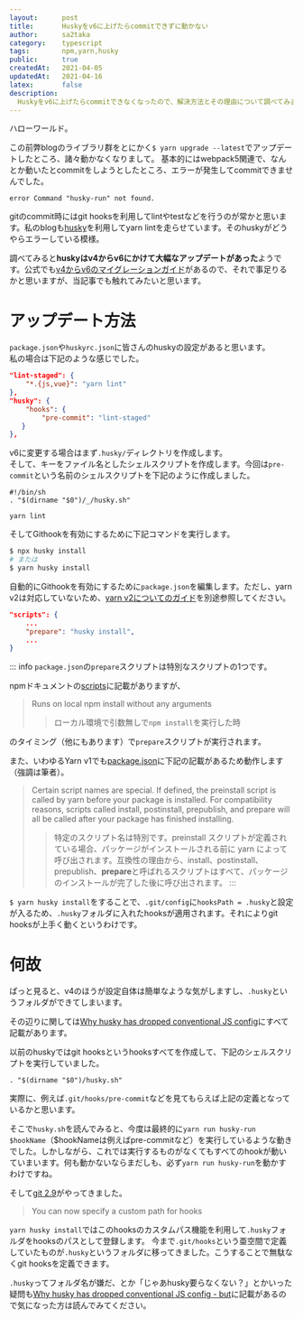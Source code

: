 ```yaml
---
layout:      post
title:       Huskyをv6に上げたらcommitできずに動かない
author:      sa2taka
category:    typescript
tags:        npm,yarn,husky
public:      true
createdAt:   2021-04-05
updatedAt:   2021-04-16
latex:       false
description:
  Huskyをv6に上げたらcommitできなくなったので、解決方法とその理由について調べてみました。  
---
```


ハローワールド。

この前弊blogのライブラリ群をとにかく`$ yarn upgrade --latest`でアップデートしたところ、諸々動かなくなりまして。
基本的にはwebpack5関連で、なんとか動いたとcommitをしようとしたところ、エラーが発生してcommitできませんでした。

```
error Command "husky-run" not found.
```

gitのcommit時にはgit hooksを利用してlintやtestなどを行うのが常かと思います。私のblogも[husky](https://github.com/typicode/husky)を利用してyarn lintを走らせています。そのhuskyがどうやらエラーしている模様。

調べてみると**huskyはv4からv6にかけて大幅なアップデートがあった**ようです。公式でも[v4からv6のマイグレーションガイド](https://typicode.github.io/husky/#/?id=husky-4-to-6-cli)があるので、それで事足りるかと思いますが、当記事でも触れてみたいと思います。

# アップデート方法

`package.json`や`huskyrc.json`に皆さんのhuskyの設定があると思います。  
私の場合は下記のような感じでした。

```json:package.json
"lint-staged": {
    "*.{js,vue}": "yarn lint"
},
"husky": {
    "hooks": {
        "pre-commit": "lint-staged"
   }
},
```

v6に変更する場合はまず`.husky/`ディレクトリを作成します。  
そして、キーをファイル名としたシェルスクリプトを作成します。今回は`pre-commit`という名前のシェルスクリプトを下記のように作成しました。

```shell:.husky/pre-commit
#!/bin/sh
. "$(dirname "$0")/_/husky.sh"

yarn lint
```

そしてGithookを有効にするために下記コマンドを実行します。

```sh
$ npx husky install
# または
$ yarn husky install
```

自動的にGithookを有効にするために`package.json`を編集します。ただし、yarn v2は対応していないため、[yarn v2についてのガイド](https://typicode.github.io/husky/#/?id=yarn-2)を別途参照してください。

```json:package.json
"scripts": {
    ...
    "prepare": "husky install",
    ...
}
```

::: info
`package.json`の`prepare`スクリプトは特別なスクリプトの1つです。

npmドキュメントの[scripts](https://docs.npmjs.com/cli/v7/using-npm/scripts)に記載がありますが、

> Runs on local npm install without any arguments
> > ローカル環境で引数無しで`npm install`を実行した時

のタイミング（他にもあります）で`prepare`スクリプトが実行されます。

また、いわゆるYarn v1でも[package.json](https://classic.yarnpkg.com/en/docs/package-json/)に下記の記載があるため動作します（強調は筆者）。

> Certain script names are special. If defined, the preinstall script is called by yarn before your package is installed. For compatibility reasons, scripts called install, postinstall, prepublish, and prepare will all be called after your package has finished installing.
>> 特定のスクリプト名は特別です。preinstall スクリプトが定義されている場合、パッケージがインストールされる前に yarn によって呼び出されます。互換性の理由から、install、postinstall、prepublish、**prepare**と呼ばれるスクリプトはすべて、パッケージのインストールが完了した後に呼び出されます。 
:::

`$ yarn husky install`をすることで、`.git/config`に`hooksPath = .husky`と設定が入るため、`.husky`フォルダに入れたhooksが適用されます。それによりgit hooksが上手く動くというわけです。

# 何故

ぱっと見ると、v4のほうが設定自体は簡単なような気がしますし、`.husky`というフォルダができてしまいます。

その辺りに関しては[Why husky has dropped conventional JS config](https://blog.typicode.com/husky-git-hooks-javascript-config/)にすべて記載があります。

以前のhuskyではgit hooksというhooksすべてを作成して、下記のシェルスクリプトを実行していました。

```
. "$(dirname "$0")/husky.sh"
```

実際に、例えば`.git/hooks/pre-commit`などを見てもらえば上記の定義となっているかと思います。

そこで`husky.sh`を読んでみると、今度は最終的に`yarn run husky-run $hookName`（$hookNameは例えばpre-commitなど）を実行しているような動きでした。しかしながら、これでは実行するものがなくてもすべてのhookが動いていまいます。何も動かないならまだしも、必ず`yarn run husky-run`を動かすわけですね。

そして[git 2.9](https://github.blog/2016-06-13-git-2-9-has-been-released/)がやってきました。

> You can now specify a custom path for hooks

`yarn husky install`ではこのhooksのカスタムパス機能を利用して`.husky`フォルダをhooksのパスとして登録します。
今まで`.git/hooks`という亜空間で定義していたものが`.husky`というフォルダに移ってきました。こうすることで無駄なくgit hooksを定義できます。

`.husky`ってフォルダ名が嫌だ、とか「じゃあhusky要らなくない？」とかいった疑問も[Why husky has dropped conventional JS config - but](https://blog.typicode.com/husky-git-hooks-javascript-config/#but)に記載があるので気になった方は読んでみてください。
